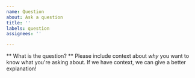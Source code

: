 ```yaml
---
name: Question
about: Ask a question
title: ''
labels: question
assignees: ''

---
```


** What is the question? **
Please include context about _why_ you want to know what you're asking about. If we have context, we can give a better explanation!
